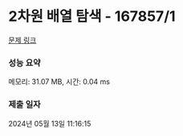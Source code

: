 # 2차원 배열 탐색 - 167857/1 

[문제 링크](https://level.goorm.io/exam/167857/%EB%AC%B8%EC%A0%9C-2%EC%B0%A8%EC%9B%90-%EB%B0%B0%EC%97%B4-%ED%83%90%EC%83%89/quiz/1) 

### 성능 요약

메모리: 31.07 MB, 시간: 0.04 ms

### 제출 일자

2024년 05월 13일 11:16:15

